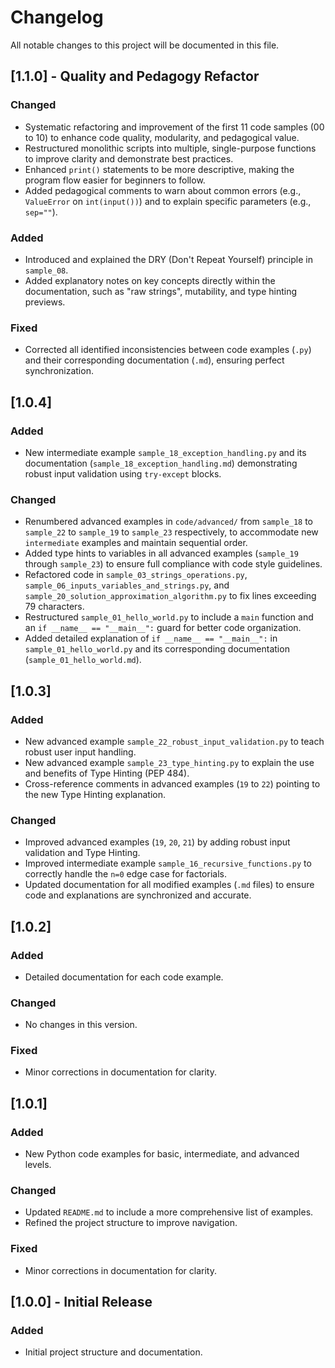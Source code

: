# Changelog

All notable changes to this project will be documented in this file.

## [1.1.0] - Quality and Pedagogy Refactor

### Changed

-   Systematic refactoring and improvement of the first 11 code samples (00 to 10) to enhance code quality, modularity, and pedagogical value.
-   Restructured monolithic scripts into multiple, single-purpose functions to improve clarity and demonstrate best practices.
-   Enhanced `print()` statements to be more descriptive, making the program flow easier for beginners to follow.
-   Added pedagogical comments to warn about common errors (e.g., `ValueError` on `int(input())`) and to explain specific parameters (e.g., `sep=""`).

### Added

-   Introduced and explained the DRY (Don't Repeat Yourself) principle in `sample_08`.
-   Added explanatory notes on key concepts directly within the documentation, such as "raw strings", mutability, and type hinting previews.

### Fixed

-   Corrected all identified inconsistencies between code examples (`.py`) and their corresponding documentation (`.md`), ensuring perfect synchronization.

## [1.0.4]

### Added

-   New intermediate example `sample_18_exception_handling.py` and its documentation (`sample_18_exception_handling.md`) demonstrating robust input validation using `try-except` blocks.

### Changed

-   Renumbered advanced examples in `code/advanced/` from `sample_18` to `sample_22` to `sample_19` to `sample_23` respectively, to accommodate new `intermediate` examples and maintain sequential order.
-   Added type hints to variables in all advanced examples (`sample_19` through `sample_23`) to ensure full compliance with code style guidelines.
-   Refactored code in `sample_03_strings_operations.py`, `sample_06_inputs_variables_and_strings.py`, and `sample_20_solution_approximation_algorithm.py` to fix lines exceeding 79 characters.
-   Restructured `sample_01_hello_world.py` to include a `main` function and an `if __name__ == "__main__":` guard for better code organization.
-   Added detailed explanation of `if __name__ == "__main__":` in `sample_01_hello_world.py` and its corresponding documentation (`sample_01_hello_world.md`).

## [1.0.3]

### Added

-   New advanced example `sample_22_robust_input_validation.py` to teach robust user input handling.
-   New advanced example `sample_23_type_hinting.py` to explain the use and benefits of Type Hinting (PEP 484).
-   Cross-reference comments in advanced examples (`19` to `22`) pointing to the new Type Hinting explanation.

### Changed

-   Improved advanced examples (`19`, `20`, `21`) by adding robust input validation and Type Hinting.
-   Improved intermediate example `sample_16_recursive_functions.py` to correctly handle the `n=0` edge case for factorials.
-   Updated documentation for all modified examples (`.md` files) to ensure code and explanations are synchronized and accurate.

## [1.0.2]

### Added

-   Detailed documentation for each code example.

### Changed

-   No changes in this version.

### Fixed

-   Minor corrections in documentation for clarity.

## [1.0.1]

### Added

-   New Python code examples for basic, intermediate, and advanced levels.

### Changed

-   Updated `README.md` to include a more comprehensive list of examples.
-   Refined the project structure to improve navigation.

### Fixed

-   Minor corrections in documentation for clarity.

## [1.0.0] - Initial Release

### Added

-   Initial project structure and documentation.
